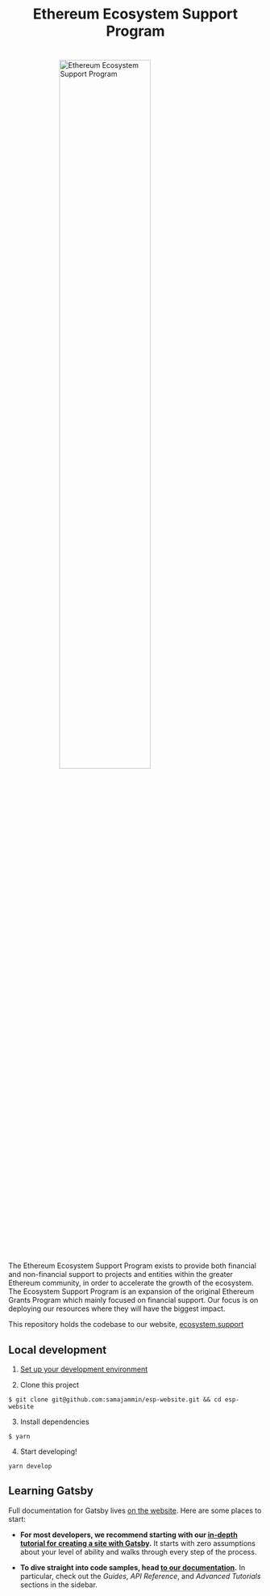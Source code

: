<h1 align="center">
  Ethereum Ecosystem Support Program
</h1>

<img src="https://user-images.githubusercontent.com/8097623/69177629-c137a400-0abc-11ea-9bcd-da3ba03d2688.png" style="display: block; margin: 40px auto;" width="60%" alt="Ethereum Ecosystem Support Program">

The Ethereum Ecosystem Support Program exists to provide both financial and non-financial support to projects and entities within the greater Ethereum community, in order to accelerate the growth of the ecosystem. The Ecosystem Support Program is an expansion of the original Ethereum Grants Program which mainly focused on financial support. Our focus is on deploying our resources where they will have the biggest impact.

This repository holds the codebase to our website, [ecosystem.support](https://ecosystem.support)

## Local development

1. [Set up your development environment](https://www.gatsbyjs.org/tutorial/part-zero/)

2. Clone this project

```
$ git clone git@github.com:samajammin/esp-website.git && cd esp-website
```

3. Install dependencies

```
$ yarn
```

4. Start developing!

```
yarn develop
```

## Learning Gatsby

Full documentation for Gatsby lives [on the website](https://www.gatsbyjs.org/). Here are some places to start:

- **For most developers, we recommend starting with our [in-depth tutorial for creating a site with Gatsby](https://www.gatsbyjs.org/tutorial/).** It starts with zero assumptions about your level of ability and walks through every step of the process.

- **To dive straight into code samples, head [to our documentation](https://www.gatsbyjs.org/docs/).** In particular, check out the _Guides_, _API Reference_, and _Advanced Tutorials_ sections in the sidebar.
